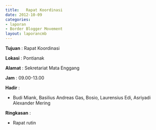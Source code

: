 ```yaml
---
title:   Rapat Koordinasi 
date: 2012-10-09
categories:
- laporan
- Border Blogger Movement
layout: laporancmb
---
```



**Tujuan** :   Rapat Koordinasi 

**Lokasi** :  Pontianak 

**Alamat** :  Sekretariat Mata Enggang 

**Jam** :  09.00-13.00 

**Hadir** :
* Budi Miank,  Basilius Andreas Gas, Bosio, Laurensius Edi, Asriyadi Alexander Mering 

**Ringkasan** :
* Rapat rutin

